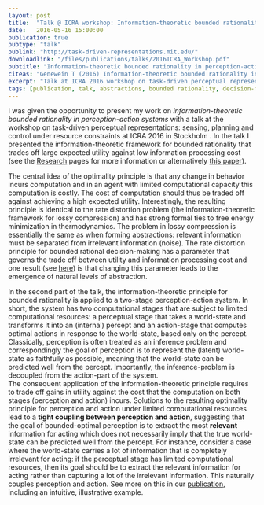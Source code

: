 ```yaml
---
layout: post
title:  "Talk @ ICRA workshop: Information-theoretic bounded rationality in perception-action systems"
date:   2016-05-16 15:00:00
publication: true
pubtype: "talk"
publink: "http://task-driven-representations.mit.edu/"
downloadlink: "/files/publications/talks/2016ICRA_Workshop.pdf"
pubtitle: "Information-theoretic bounded rationality in perception-action systems"
citeas: "Genewein T (2016) Information-theoretic bounded rationality in perception-action systems. ICRA 2016 workshop on task-driven perceptual representations: sensing, planning and control under resource constraints, Stockholm."
excerpt: "Talk at ICRA 2016 workshop on task-driven perceptual representations: sensing, planning and control under resource constraints - Information-theoretic bounded rationality in perception-action systems."
tags: [publication, talk, abstractions, bounded rationality, decision-making, rate distortion, perception-action, likelihood synthetization]
---
```

I was given the opportunity to present my work on *information-theoretic bounded rationality in perception-action systems* with a talk at the workshop on task-driven perceptual representations: sensing, planning and control under resource constraints at ICRA 2016 in Stockholm . In the talk I presented the information-theoretic framework for bounded rationality that trades off large expected utility against low information processing cost (see the [Research](/research/) pages for more information or alternatively [this paper](/Paper-AbstractionsHierarchiesOptimalityPrinciple/)).

The central idea of the optimality principle is that any change in behavior incurs computation and in an agent with limited computational capacity this computation is costly. The cost of computation should thus be traded off against achieving a high expected utility. Interestingly, the resulting principle is identical to the rate distortion problem (the information-theoretic framework for lossy compression) and has strong formal ties to free energy minimization in thermodynamics. The problem in lossy compression is essentially the same as when forming abstractions: relevant information must be separated from irrelevant information (noise). The rate distortion principle for bounded rational decision-making has a parameter that governs the trade off between utility and information processing cost and one result (see [here](/research/naturalabstractions/)) is that changing this parameter leads to the emergence of natural levels of abstraction.

In the second part of the talk, the information-theoretic principle for bounded rationality is applied to a two-stage perception-action system. In short, the system has two computational stages that are subject to limited computational resources: a perceptual stage that takes a world-state and transforms it into an (internal) percept and an action-stage that computes optimal actions in response to the world-state, based only on the percept. Classically, perception is often treated as an inference problem and correspondingly the goal of perception is to represent the (latent) world-state as faithfully as possible, meaning that the world-state can be predicted well from the percept. Importantly, the inference-problem is decoupled from the action-part of the system.  
The consequent application of the information-theoretic principle requires to trade off gains in utility against the cost that the computation on both stages (perception and action) incurs. Solutions to the resulting optimality principle for perception and action under limited computational resources lead to a **tight coupling between perception and action**, suggesting that the goal of bounded-optimal perception is to extract the most **relevant** information for acting which does not necessarily imply that the true world-state can be predicted well from the percept. For instance, consider a case where the world-state carries a lot of information that is completely irrelevant for acting: if the perceptual stage has limited computational resources, then its goal should be to extract the relevant information for acting rather than capturing a lot of the irrelevant information. This naturally couples perception and action. See more on this in our [publication](/Paper-AbstractionsHierarchiesOptimalityPrinciple/), including an intuitive, illustrative example.
